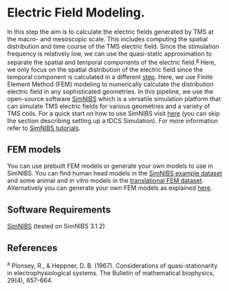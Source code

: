 # Electric Field Modeling.
In this step the aim is to calculate the electric fields generated by TMS at the macro- and mesoscopic scale. This includes computing the spatial distribution and time course of the TMS electric field. Since the stimulation frequency is relatively low, we can use the quasi-static approximation to separate the spatial and temporal components of the electric field.<sup>[a](#myfootnoteA)</sup> Here, we only focus on the spatial distribution of the electric field since the temporal component is calculated in a different [step](../5_TMS_Waveform/). Here, we use Finite Element Method (FEM) modeling to numerically calculate the distribution electric field in any sophisticated geometries. In this pipeline, we use the open-source software [SimNIBS](https://simnibs.github.io/simnibs/) which is a versatile simulation platform that can simulate TMS electric fields for various geometries and a variety of TMS coils. For a quick start on how to use SimNIBS visit [here](https://simnibs.github.io/simnibs/build/html/tutorial/gui.html) (you can skip the section describing setting up a tDCS Simulation). For more information refer to [SimNIBS tutorials](https://simnibs.github.io/simnibs/build/html/tutorial/tutorial.html).

## FEM models
You can use prebuilt FEM models or generate your own models to use in SimNIBS. You can find human head models in the [SimNIBS example dataset](https://simnibs.github.io/simnibs/build/html/dataset.html) and some animal and _in vitro_ models in the [translational FEM dataset](https://zenodo.org/record/3857041#.XyMdYihKhPY). Alternatively you can generate your own FEM models as explained [here](https://simnibs.github.io/simnibs/build/html/tutorial/head_meshing.html).

## Software Requirements
[SimNIBS](http://simnibs.org/) (tested on SimNIBS 3.1.2)

## References
<sup><a name="myfootnoteA">a</a></sup> Plonsey, R., & Heppner, D. B. (1967). Considerations of quasi-stationarity in electrophysiological systems. The Bulletin of mathematical biophysics, 29(4), 657-664.
